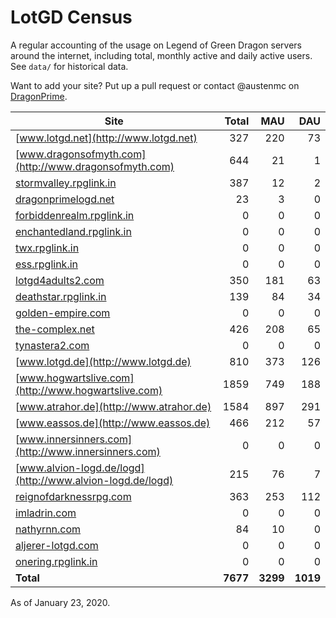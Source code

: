 # LotGD Census
A regular accounting of the usage on Legend of Green Dragon servers around the internet, including total, monthly active and daily active users. See `data/` for historical data.

Want to add your site? Put up a pull request or contact @austenmc on [DragonPrime](http://dragonprime.net).


Site | Total | MAU | DAU
--- | ---:| ---:| ---:
[www.lotgd.net](http://www.lotgd.net)|327|220|73
[www.dragonsofmyth.com](http://www.dragonsofmyth.com)|644|21|1
[stormvalley.rpglink.in](http://stormvalley.rpglink.in)|387|12|2
[dragonprimelogd.net](http://dragonprimelogd.net)|23|3|0
[forbiddenrealm.rpglink.in](http://forbiddenrealm.rpglink.in)|0|0|0
[enchantedland.rpglink.in](http://enchantedland.rpglink.in)|0|0|0
[twx.rpglink.in](http://twx.rpglink.in)|0|0|0
[ess.rpglink.in](http://ess.rpglink.in)|0|0|0
[lotgd4adults2.com](http://lotgd4adults2.com)|350|181|63
[deathstar.rpglink.in](http://deathstar.rpglink.in)|139|84|34
[golden-empire.com](http://golden-empire.com)|0|0|0
[the-complex.net](http://the-complex.net)|426|208|65
[tynastera2.com](http://tynastera2.com)|0|0|0
[www.lotgd.de](http://www.lotgd.de)|810|373|126
[www.hogwartslive.com](http://www.hogwartslive.com)|1859|749|188
[www.atrahor.de](http://www.atrahor.de)|1584|897|291
[www.eassos.de](http://www.eassos.de)|466|212|57
[www.innersinners.com](http://www.innersinners.com)|0|0|0
[www.alvion-logd.de/logd](http://www.alvion-logd.de/logd)|215|76|7
[reignofdarknessrpg.com](http://reignofdarknessrpg.com)|363|253|112
[imladrin.com](http://imladrin.com)|0|0|0
[nathyrnn.com](http://nathyrnn.com)|84|10|0
[aljerer-lotgd.com](http://aljerer-lotgd.com)|0|0|0
[onering.rpglink.in](http://onering.rpglink.in)|0|0|0
**Total**|**7677**|**3299**|**1019**

As of January 23, 2020.
